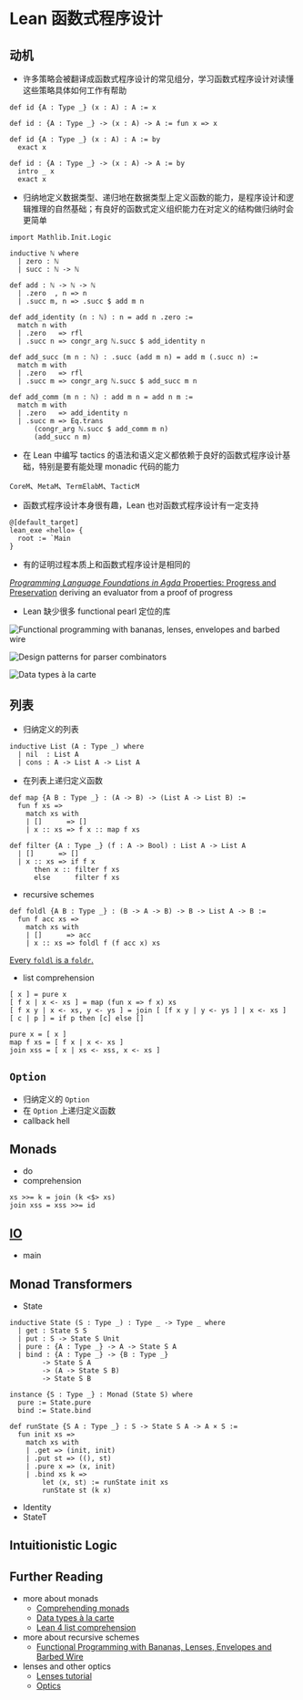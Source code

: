 # Lean 函数式程序设计

## 动机

- 许多策略会被翻译成函数式程序设计的常见组分，学习函数式程序设计对读懂这些策略具体如何工作有帮助

```Lean4
def id {A : Type _} (x : A) : A := x

def id : {A : Type _} -> (x : A) -> A := fun x => x

def id {A : Type _} (x : A) : A := by
  exact x

def id : {A : Type _} -> (x : A) -> A := by
  intro _ x
  exact x
```

- 归纳地定义数据类型、递归地在数据类型上定义函数的能力，是程序设计和逻辑推理的自然基础；有良好的函数式定义组织能力在对定义的结构做归纳时会更简单

```Lean4
import Mathlib.Init.Logic

inductive ℕ where
  | zero : ℕ
  | succ : ℕ -> ℕ

def add : ℕ -> ℕ -> ℕ
  | .zero  , n => n
  | .succ m, n => .succ $ add m n

def add_identity (n : ℕ) : n = add n .zero :=
  match n with
  | .zero   => rfl
  | .succ n => congr_arg ℕ.succ $ add_identity n

def add_succ (m n : ℕ) : .succ (add m n) = add m (.succ n) :=
  match m with
  | .zero   => rfl
  | .succ m => congr_arg ℕ.succ $ add_succ m n

def add_comm (m n : ℕ) : add m n = add n m :=
  match m with
  | .zero   => add_identity n
  | .succ m => Eq.trans
      (congr_arg ℕ.succ $ add_comm m n)
      (add_succ n m)
```

- 在 Lean 中编写 tactics
  的语法和语义定义都依赖于良好的函数式程序设计基础，特别是要有能处理 monadic
  代码的能力

`CoreM`、`MetaM`、`TermElabM`、`TacticM`

- 函数式程序设计本身很有趣，Lean 也对函数式程序设计有一定支持

```Lean4
@[default_target]
lean_exe «hello» {
  root := `Main
}
```

- 有的证明过程本质上和函数式程序设计是相同的

[_Programming Language Foundations in Agda_ Properties: Progress and Preservation](https://plfa.github.io/Properties/)
deriving an evaluator from a proof of progress

- Lean 缺少很多 functional pearl 定位的库

![Functional programming with bananas, lenses, envelopes and barbed wire](./l0/pics/rs.png)

![Design patterns for parser combinators](./l0/pics/parsec.png)

![Data types à la carte](./l0/pics/free.png)

## 列表

- 归纳定义的列表

```Lean4
inductive List (A : Type _) where
  | nil  : List A
  | cons : A -> List A -> List A
```

- 在列表上递归定义函数

```Lean4
def map {A B : Type _} : (A -> B) -> (List A -> List B) :=
  fun f xs =>
    match xs with
    | []      => []
    | x :: xs => f x :: map f xs

def filter {A : Type _} (f : A -> Bool) : List A -> List A
  | []      => []
  | x :: xs => if f x
      then x :: filter f xs
      else      filter f xs
```

- recursive schemes

```Lean4
def foldl {A B : Type _} : (B -> A -> B) -> B -> List A -> B :=
  fun f acc xs =>
    match xs with
    | []      => acc
    | x :: xs => foldl f (f acc x) xs
```

[Every `foldl` is a `foldr`.](https://stackoverflow.com/a/26036320)

- list comprehension

```
[ x ] = pure x
[ f x | x <- xs ] = map (fun x => f x) xs
[ f x y | x <- xs, y <- ys ] = join [ [f x y | y <- ys ] | x <- xs ]
[ c | p ] = if p then [c] else []
```

```
pure x = [ x ]
map f xs = [ f x | x <- xs ]
join xss = [ x | xs <- xss, x <- xs ]
```

## `Option`

- 归纳定义的 `Option`
- 在 `Option` 上递归定义函数
- callback hell

## Monads

- do
- comprehension

```
xs >>= k = join (k <$> xs)
join xss = xss >>= id
```

## [IO](https://leanprover-community.github.io/mathlib4_docs/Init/System/IO.html)

- main

## Monad Transformers

- State

```Lean4
inductive State (S : Type _) : Type _ -> Type _ where
  | get : State S S
  | put : S -> State S Unit
  | pure : {A : Type _} -> A -> State S A
  | bind : {A : Type _} -> {B : Type _}
        -> State S A
        -> (A -> State S B)
        -> State S B

instance {S : Type _} : Monad (State S) where
  pure := State.pure
  bind := State.bind

def runState {S A : Type _} : S -> State S A -> A × S :=
  fun init xs =>
    match xs with
    | .get => (init, init)
    | .put st => ((), st)
    | .pure x => (x, init)
    | .bind xs k =>
        let ⟨x, st⟩ := runState init xs
        runState st (k x)
```

- Identity
- StateT

## Intuitionistic Logic

## Further Reading

- more about monads
  - [Comprehending monads](https://homepages.inf.ed.ac.uk/wadler/papers/monads/monads.dvi)
  - [Data types à la carte](https://www.cambridge.org/core/journals/journal-of-functional-programming/article/data-types-a-la-carte/14416CB20C4637164EA9F77097909409)
  - [Lean 4 list comprehension](https://github.com/leanprover/lean4-samples/tree/main/ListComprehension)
- more about recursive schemes
  - [Functional Programming with Bananas, Lenses, Envelopes and Barbed Wire](https://maartenfokkinga.github.io/utwente/mmf91m.pdf)
- lenses and other optics
  - [Lenses tutorial](https://www.fpcomplete.com/haskell/tutorial/lens/)
  - [Optics](https://hackage.haskell.org/package/optics/docs/Optics.html)
